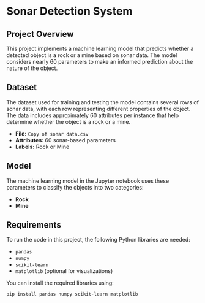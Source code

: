 # Sonar Detection System

## Project Overview
This project implements a machine learning model that predicts whether a detected object is a rock or a mine based on sonar data. The model considers nearly 60 parameters to make an informed prediction about the nature of the object.

## Dataset
The dataset used for training and testing the model contains several rows of sonar data, with each row representing different properties of the object. The data includes approximately 60 attributes per instance that help determine whether the object is a rock or a mine.

- **File:** `Copy of sonar data.csv`  
- **Attributes:** 60 sonar-based parameters  
- **Labels:** Rock or Mine

## Model
The machine learning model in the Jupyter notebook uses these parameters to classify the objects into two categories:
- **Rock**
- **Mine**

## Requirements
To run the code in this project, the following Python libraries are needed:
- `pandas`
- `numpy`
- `scikit-learn`
- `matplotlib` (optional for visualizations)

You can install the required libraries using:
```bash
pip install pandas numpy scikit-learn matplotlib
